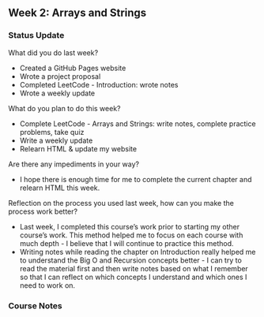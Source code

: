 ## Week 2: Arrays and Strings 

### Status Update

What did you do last week?
* Created a GitHub Pages website
* Wrote a project proposal 
* Completed LeetCode - Introduction: wrote notes
* Wrote a weekly update

What do you plan to do this week?
* Complete LeetCode - Arrays and Strings: write notes, complete practice problems, take quiz 
* Write a weekly update
* Relearn HTML & update my website

Are there any impediments in your way?
* I hope there is enough time for me to complete the current chapter and relearn HTML this week.

Reflection on the process you used last week, how can you make the process work better?
* Last week, I completed this course’s work prior to starting my other course’s work. This method helped me to focus on each course with much depth - I believe that I will continue to practice this method.
* Writing notes while reading the chapter on Introduction really helped me to understand the Big O and Recursion concepts better - I can try to read the material first and then write notes based on what I remember so that I can reflect on which concepts I understand and which ones I need to work on. 

### Course Notes
